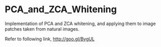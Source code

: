 PCA_and_ZCA_Whitening
=====================

Implementation of PCA and ZCA whitening, and applying them to image patches taken from natural images.

Refer to following link, 
http://goo.gl/BvgUL

